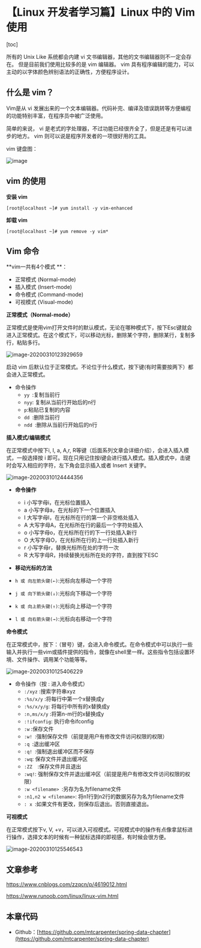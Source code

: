 # 【Linux 开发者学习篇】Linux 中的 Vim 使用

[toc]

所有的 Unix Like 系统都会内建 vi 文书编辑器，其他的文书编辑器则不一定会存在。
但是目前我们使用比较多的是 vim 编辑器。
vim 具有程序编辑的能力，可以主动的以字体颜色辨别语法的正确性，方便程序设计。

## 什么是 vim？

Vim是从 vi 发展出来的一个文本编辑器。代码补完、编译及错误跳转等方便编程的功能特别丰富，在程序员中被广泛使用。

简单的来说， vi 是老式的字处理器，不过功能已经很齐全了，但是还是有可以进步的地方。 vim 则可以说是程序开发者的一项很好用的工具。

vim 键盘图：

![image](https://mtcarpenter.oss-cn-beijing.aliyuncs.com/images/vi-vim-cheat-sheet-sch.gif)

## vim 的使用

**安装 vim**

```
[root@localhost ~]# yum install -y vim-enhanced
```

**卸载 vim**

```
[root@localhost ~]# yum remove -y vim*
```

## Vim 命令

**vim一共有4个模式 **：

- 正常模式 (Normal-mode) 
- 插入模式 (Insert-mode)
- 命令模式 (Command-mode)
- 可视模式 (Visual-mode)

**正常模式（Normal-mode）**

正常模式是使用vim打开文件时的默认模式，无论在哪种模式下，按下Esc键就会进入正常模式。在这个模式下，可以移动光标，删除某个字符，删除某行，复制多行，粘贴多行。

![image-20200310123929659](https://mtcarpenter.oss-cn-beijing.aliyuncs.com/images/image-20200310123929659.png)

启动 vim 后默认位于正常模式。不论位于什么模式，按下<Esc>键(有时需要按两下）都会进入正常模式。

- 命令操作
  - `yy `:复制当前行
   - `nyy`: 复制从当前行开始后的n行
   - `p`:粘贴已复制的内容
   - `dd `:删除当前行
   - `ndd `:删除从当前行开始后的n行

**插入模式/编辑模式**

在正常模式中按下i, I, a, A,r, R等键（后面系列文章会详细介绍），会进入插入模式，一般选择按 i 即可。现在只用记住按i键会进行插入模式。插入模式中，击键时会写入相应的字符，左下角会显示插入或者 Insert 关键字。

![image-20200310124444356](https://mtcarpenter.oss-cn-beijing.aliyuncs.com/images/image-20200310124444356.png)

- **命令操作**
  - i 小写字母i，在光标位置插入
  - a 小写字母a，在光标的下一个位置插入
  - I 大写字母I，在光标所在行的第一个非空格处插入
  - A 大写字母A，在光标所在行的最后一个字符处插入
  - o 小写字母o，在光标所在行的下一行处插入新行
  - O 大写字母O，在光标所在行的上一行处插入新行
  - r 小写字母r，替换光标所在处的字符一次
  - R 大写字母R，持续替换光标所在处的字符，直到按下ESC

-  **移动光标的方法**
  - `h 或 向左箭头键(←)`:光标向左移动一个字符
  - `j 或 向下箭头键(↓)`:光标向下移动一个字符
  - `k 或 向上箭头键(↑)`:光标向上移动一个字符
  - `l 或 向右箭头键(→)`:光标向右移动一个字符

**命令模式**

在正常模式中，按下：（冒号）键，会进入命令模式。在命令模式中可以执行一些输入并执行一些vim或插件提供的指令，就像在shell里一样。这些指令包括设置环境、文件操作、调用某个功能等等。

![image-20200310125406229](https://mtcarpenter.oss-cn-beijing.aliyuncs.com/images/image-20200310125406229.png)

- 命令操作（按 : 进入命令模式）
  - `:/xyz` :搜索字符串xyz
  - `:%s/x/y` :将每行中第一个x替换成y
  - `:%s/x/y/g`: 将每行中所有的x替换成y
  - `:n,ms/x/y` :将第n-m行的x替换成y
  - `:!ifconfig`: 执行命令ifconfig
  - `:w` :保存文件
  - `:w! `:强制保存文件（前提是用户有修改文件访问权限的权限）
  - `:q `:退出缓冲区
  - `:q! `:强制退出缓冲区而不保存
  - `:wq`: 保存文件并退出缓冲区
  - `:ZZ  `:保存文件并且退出
  - `:wq!`: 强制保存文件并退出缓冲区（前提是用户有修改文件访问权限的权限）
  - `:w <filename> `:另存为名为filename文件
  - `:n1,n2 w <filename>`: 将n1行到n2行的数据另存为名为filename文件
  - `: x `:如果文件有更改，则保存后退出。否则直接退出。

**可视模式**

在正常模式按下v, V, <Ctrl>+v，可以进入可视模式。可视模式中的操作有点像拿鼠标进行操作，选择文本的时候有一种鼠标选择的即视感，有时候会很方便。

![image-20200310125546543](https://mtcarpenter.oss-cn-beijing.aliyuncs.com/images/image-20200310125546543.png)


## 文章参考

https://www.cnblogs.com/zzqcn/p/4619012.html

https://www.runoob.com/linux/linux-vim.html

## 本章代码

- Github：[https://github.com/mtcarpenter/spring-data-chapter](https://github.com/mtcarpenter/spring-data-chapter)